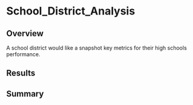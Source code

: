 # School_District_Analysis

## Overview
A school district would like a snapshot key metrics for their high schools performance.

## Results

## Summary
